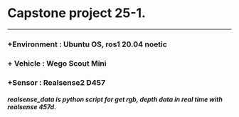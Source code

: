 # Capstone project 25-1.
***
### +Environment : Ubuntu OS, ros1 20.04 noetic 
### + Vehicle : Wego Scout Mini
### +Sensor : Realsense2 D457

##### realsense_data is python script for get rgb, depth data in real time with realsense 457d.
